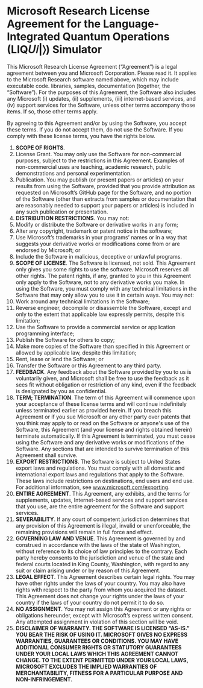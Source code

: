 # Microsoft Research License Agreement for the Language-Integrated Quantum Operations (LIQ&#x1D61C;&#x1D456;|&#x232A;) Simulator

This Microsoft Research License Agreement (“Agreement”) is a legal agreement between you and Microsoft Corporation. Please read it.  It applies to the Microsoft Research software named above, which may include executable code. libraries, samples, documentation (together, the “Software”). For the purposes of this Agreement, the Software also includes any Microsoft (i) updates, (ii) supplements, (iii) internet-based services, and (iv) support services for the Software, unless other terms accompany those items. If so, those other terms apply.

By agreeing to this Agreement and/or by using the Software, you accept these terms. If you do not accept them, do not use the Software. If you comply with these license terms, you have the rights below.

1.	**SCOPE OF RIGHTS**.
  1.	License Grant. You may only use the Software for non-commercial purposes, subject to the restrictions in this Agreement. Examples of non-commercial uses are teaching, academic research, public demonstrations and personal experimentation.
  1.	Publication. You may publish (or present papers or articles) on your results from using the Software, provided that you provide attribution as requested on Microsoft’s GitHub page for the Software, and no portion of the Software (other than extracts from samples or documentation that are reasonably needed to support your papers or articles) is included in any such publication or presentation.
2.	**DISTRIBUTION RESTRICTIONS**.  You may not:  
  1.	Modify or distribute the Software or derivative works in any form; 
  1.	Alter any copyright, trademark or patent notice in the software;
  1.	Use Microsoft’s trademarks in your programs’ names or in a way that suggests your derivative works or modifications come from or are endorsed by Microsoft; or 
  1.	Include the Software in malicious, deceptive or unlawful programs.
3.	**SCOPE OF LICENSE**. The Software is licensed, not sold. This Agreement only gives you some rights to use the software. Microsoft reserves all other rights. The patent rights, if any, granted to you in this Agreement only apply to the Software, not to any derivative works you make. In using the Software, you must comply with any technical limitations in the Software that may only allow you to use it in certain ways. You may not:
  1.	Work around any technical limitations in the Software;
  1.	Reverse engineer, decompile or disassemble the Software, except and only to the extent that applicable law expressly permits, despite this limitation;
  1.	Use the Software to provide a commercial service or application programming interface; 
  1.	Publish the Software for others to copy;
  1.	Make more copies of the Software than specified in this Agreement or allowed by applicable law, despite this limitation;
  1.	Rent, lease or lend the Software; or
  1.	Transfer the Software or this Agreement to any third party. 
4.	**FEEDBACK**. Any feedback about the Software provided by you to us is voluntarily given, and Microsoft shall be free to use the feedback as it sees fit without obligation or restriction of any kind, even if the feedback is designated by you as confidential.
5.	**TERM; TERMINATION**. The term of this Agreement will commence upon your acceptance of these license terms and will continue indefinitely unless terminated earlier as provided herein. If you breach this Agreement or if you sue Microsoft or any other party over patents that you think may apply to or read on the Software or anyone's use of the Software, this Agreement (and your license and rights obtained herein) terminate automatically. If this Agreement is terminated, you must cease using the Software and any derivative works or modifications of the Software.  Any sections that are intended to survive termination of this Agreement shall survive. 
6.	**EXPORT RESTRICTIONS**. The Software is subject to United States export laws and regulations. You must comply with all domestic and international export laws and regulations that apply to the Software. These laws include restrictions on destinations, end users and end use. For additional information, see www.microsoft.com/exporting.
7.	**ENTIRE AGREEMENT**. This Agreement, any exhibits, and the terms for supplements, updates, Internet-based services and support services that you use, are the entire agreement for the Software and support services. 
8.	**SEVERABILITY**. If any court of competent jurisdiction determines that any provision of this Agreement is illegal, invalid or unenforceable, the remaining provisions will remain in full force and effect.  
9.	**GOVERNING LAW AND VENUE**. This Agreement is governed by and construed in accordance with the laws of the state of Washington, without reference to its choice of law principles to the contrary.  Each party hereby consents to the jurisdiction and venue of the state and federal courts located in King County, Washington, with regard to any suit or claim arising under or by reason of this Agreement. 
10.	**LEGAL EFFECT**. This Agreement describes certain legal rights. You may have other rights under the laws of your country. You may also have rights with respect to the party from whom you acquired the dataset. This Agreement does not change your rights under the laws of your country if the laws of your country do not permit it to do so. 
11.	**NO ASSIGNMENT**. You may not assign this Agreement or any rights or obligations hereunder, except with Microsoft’s express written consent. Any attempted assignment in violation of this section will be void. 
12.	**DISCLAIMER OF WARRANTY. THE SOFTWARE IS LICENSED “AS-IS.” YOU BEAR THE RISK OF USING IT. MICROSOFT GIVES NO EXPRESS WARRANTIES, GUARANTEES OR CONDITIONS. YOU MAY HAVE ADDITIONAL CONSUMER RIGHTS OR STATUTORY GUARANTEES UNDER YOUR LOCAL LAWS WHICH THIS AGREEMENT CANNOT CHANGE. TO THE EXTENT PERMITTED UNDER YOUR LOCAL LAWS, MICROSOFT EXCLUDES THE IMPLIED WARRANTIES OF MERCHANTABILITY, FITNESS FOR A PARTICULAR PURPOSE AND NON-INFRINGEMENT.**
